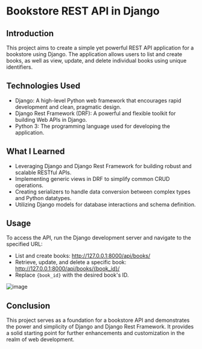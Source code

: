 # Bookstore REST API in Django
## Introduction
This project aims to create a simple yet powerful REST API application for a bookstore using Django. The application allows users to list and create books, as well as view, update, and delete individual books using unique identifiers.
## Technologies Used
* Django: A high-level Python web framework that encourages rapid development and clean, pragmatic design.
* Django Rest Framework (DRF): A powerful and flexible toolkit for building Web APIs in Django.
* Python 3: The programming language used for developing the application.
## What I Learned
* Leveraging Django and Django Rest Framework for building robust and scalable RESTful APIs.
* Implementing generic views in DRF to simplify common CRUD operations.
* Creating serializers to handle data conversion between complex types and Python datatypes.
* Utilizing Django models for database interactions and schema definition.
## Usage
To access the API, run the Django development server and navigate to the specified URL:

* List and create books: http://127.0.0.1:8000/api/books/
* Retrieve, update, and delete a specific book: http://127.0.0.1:8000/api/books/{book_id}/
* Replace `{book_id}` with the desired book's ID.

![image](https://github.com/Matt-Gary/Django-projects/assets/121462847/8af3869a-13e8-4e72-af4f-df627a92f9be)

## Conclusion
This project serves as a foundation for a bookstore API and demonstrates the power and simplicity of Django and Django Rest Framework. It provides a solid starting point for further enhancements and customization in the realm of web development.
